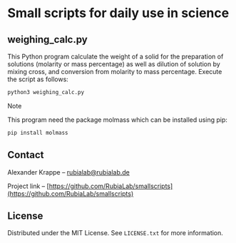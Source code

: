 # Small scripts for daily use in science
## weighing_calc.py
This Python program calculate the weight of a solid for the preparation of solutions (molarity or mass percentage) as well as dilution of solution by mixing cross, and conversion from molarity to mass percentage.
Execute the script as follows:

```python
python3 weighing_calc.py
```

> [!NOTE]
>
> This program need the package molmass which can be installed using pip:
>
> ```bash
> pip install molmass
> ```

## Contact

Alexander Krappe – rubialab@rubialab.de

Project link – [https://github.com/RubiaLab/smallscripts](https://github.com/RubiaLab/smallscripts)

## License

Distributed under the MIT License. See ```LICENSE.txt``` for more information.
